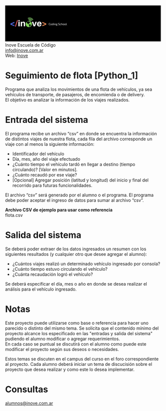 ![Inove banner](/inove.jpg)
Inove Escuela de Código\
info@inove.com.ar\
Web: [Inove](http://inove.com.ar)

# Seguimiento de flota [Python_1]
Programa que analiza los movimientos de una flota de vehículos, ya sea vehículos de transporte, de pasajeros, de encomienda o de delivery.\
El objetivo es analizar la información de los viajes realizados.


# Entrada del sistema
El programa recibe un archivo “csv” en donde se encuentra la información de distintos viajes de nuestra flota, cada fila del archivo corresponde un viaje con al menos la siguiente información:
- Identificador del vehículo
- Día, mes, año del viaje efectuado
- ¿Cuánto tiempo el vehículo tardó en llegar a destino (tiempo circulando)? [Valor en minutos].
- ¿Cuánto recaudó por ese viaje?
- [Opcional] Agregar posición (latitud y longitud) del inicio y final del recorrido para futuras funcionalidades.

El archivo “csv” será generado por el alumno o el programa. El programa debe poder aceptar el ingreso de datos para sumar al archivo “csv”.

__Archivo CSV de ejemplo para usar como referencia__\
flota.csv

# Salida del sistema
Se deberá poder extraer de los datos ingresados un resumen con los siguientes resultados (y cualquier otro que desee agregar el alumno):
- ¿Cuántos viajes realizó un determinado vehículo ingresado por consola? 
- ¿Cuánto tiempo estuvo circulando el vehículo?
- ¿Cuánta recaudación logró el vehículo?

Se deberá especificar el día, mes o año en donde se desea realizar el análisis para el vehículo ingresado.


# Notas
Este proyecto puede utilizarse como base o referencia para hacer uno parecido o distinto del mismo tema. Se solicita que el contenído mínimo del proyecto alcance los especificado en las "entradas y salida del sistema" pudiendo el alumno modificar o agregar requerimientos.\
En cada caso se puntual se discutirá con el alumno como puede este modificar el proyecto según sus deseos o necesidades.

Estos temas se discuten en el campus del curso en el foro correspondiente al proyecto. Cada alumno deberá iniciar un tema de discucisión sobre el proyecto que desea realizar y como este lo desea implementar.

# Consultas
alumnos@inove.com.ar
